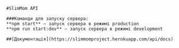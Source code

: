     #SlimMom API

    ###Команди для запуску сервера:
    **npm start** — запуск сервера в режимі production
    **npm run start:dev** — запуск сервера в режимі development

    ##[Документація](https://slimmomproject.herokuapp.com/api/docs)

